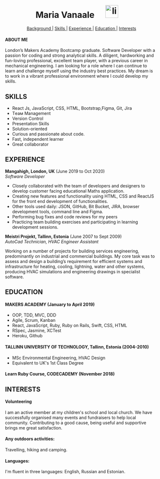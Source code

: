 <h1 align="center">Maria Vanaale <a href="https://www.linkedin.com/in/maria-vanaale-b0038447/">
<img src="https://www.iconfinder.com/data/icons/free-social-icons/67/linkedin_circle_color-512.png" alt="linkedin" hspace="30" height="42" width="42">
 </h1> 
 <div align="center">
    
[Background ](#background) | 
[Skills ](#skills) |
[Experience ](#experience) |
[Education ](#education) |
[Interests ](#interests)

</div>


#### ABOUT ME
London’s Makers Academy Bootcamp graduate. Software Developer with a passion for coding and strong analytical skills. A diligent, hardworking and fun-loving professional, excellent team player, with a previous career in mechanical engineering. 
I am looking for a role where I can continue to learn and challenge myself using the industry best practices.
My dream is to work in a vibrant professional environment where I could develop my skills.


## SKILLS
- React Js, JavaScript, CSS, HTML, Bootstrap,Figma, Git, Jira
- Tеам Мanagement
- Version Control
- Presentation Skills
- Solution-oriented
- Curious and passionate about code. 
- Fast, independent learner 
- Great collaborator

## EXPERIENCE

**Mangahigh, London, UK** (June 2019 to Oct 2020)    
*Software Developer*

- Closely collaborated with the team of developers and designers to develop customer facing educational Maths application.
- Creating new features and functionality using HTML, CSS and ReactJS for the front end development of functionalities.
- Other tools used daily:  JSON, GitHub, Bit Bucket, JIRA, browser development tools, command line and Figma. 
- Performing bug fixes and code reviews for my peers
- Practicing team building exercises and participating in learning development  sessions.

**Meistri Projekt, Tallinn, Estonia** (June 2007 to Sept 2009)    
*AutoCad Technician, HVAC Engineer Assistant*

 Working on a number of projects for building services engineering, predominantly on industrial and commercial buildings. My core task was to assess and design a building’s requirement for efficient systems and infrastructure for heating, cooling, lightning, water and other systems, producing HVAC simulations and engineering drawings in specialist software.

## EDUCATION

#### MAKERS ACADEMY (January to April 2019)

- OOP, TDD, MVC, DDD
- Agile, Scrum, Kanban
- React, JavaScript, Ruby, Ruby on Rails, Swift, CSS, HTML
- RSpec, Jasmine, XCTest
- Heroku, Github

#### TALLINN UNIVERSITY OF TECHNOLOGY, Tallinn, Estonia (2004-2010)

- MSc Environmental Engineering, HVAC Design
- Equivalent to UK's 1st Class Degree

#### Learn Ruby Course, CODECADEMY (November 2018)

## INTERESTS
#### Volunteering   
I am an active member at my children's school and local church. We have successfully organised many events and fundraisers to help local community. Contributing to a good cause, being useful and supportive brings me great satisfaction.

#### Any outdoors activities: 
Travelling, hiking and camping.
#### Languages:
I'm fluent in three languages: English, Russian and Estonian.
